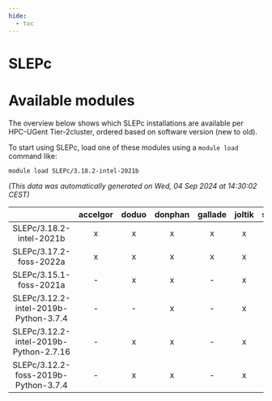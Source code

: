 ```yaml
---
hide:
  - toc
---
```


SLEPc
=====

# Available modules


The overview below shows which SLEPc installations are available per HPC-UGent Tier-2cluster, ordered based on software version (new to old).

To start using SLEPc, load one of these modules using a `module load` command like:

```shell
module load SLEPc/3.18.2-intel-2021b
```

*(This data was automatically generated on Wed, 04 Sep 2024 at 14:30:02 CEST)*  

| |accelgor|doduo|donphan|gallade|joltik|shinx|skitty|
| :---: | :---: | :---: | :---: | :---: | :---: | :---: | :---: |
|SLEPc/3.18.2-intel-2021b|x|x|x|x|x|-|x|
|SLEPc/3.17.2-foss-2022a|x|x|x|x|x|-|x|
|SLEPc/3.15.1-foss-2021a|-|x|x|-|x|-|x|
|SLEPc/3.12.2-intel-2019b-Python-3.7.4|-|-|x|-|x|-|-|
|SLEPc/3.12.2-intel-2019b-Python-2.7.16|-|x|x|-|x|-|x|
|SLEPc/3.12.2-foss-2019b-Python-3.7.4|-|x|x|-|x|-|x|
